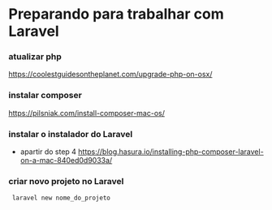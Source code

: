 # Preparando para trabalhar com Laravel

### atualizar php
https://coolestguidesontheplanet.com/upgrade-php-on-osx/

### instalar composer
https://pilsniak.com/install-composer-mac-os/

### instalar o instalador do Laravel
* apartir do step 4
https://blog.hasura.io/installing-php-composer-laravel-on-a-mac-840ed0d9033a/

### criar novo projeto no Laravel
     laravel new nome_do_projeto

